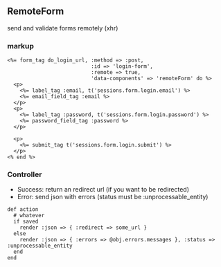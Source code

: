 ## RemoteForm

send and validate forms remotely (xhr)

### markup

```
<%= form_tag do_login_url, :method => :post,
                           :id => 'login-form',
                           :remote => true,
                           'data-components' => 'remoteForm' do %>
  <p>
    <%= label_tag :email, t('sessions.form.login.email') %>
    <%= email_field_tag :email %>
  </p>
  <p>
    <%= label_tag :password, t('sessions.form.login.password') %>
    <%= password_field_tag :password %>
  </p>

  <p>
    <%= submit_tag t('sessions.form.login.submit') %>
  </p>
<% end %>
```

### Controller

- Success: return an redirect url (if you want to be redirected)
- Error: send json with errors (status must be :unprocessable_entity)

```
def action
  # whatever
  if saved
    render :json => { :redirect => some_url }
  else
    render :json => { :errors => @obj.errors.messages }, :status => :unprocessable_entity
  end
end
```

